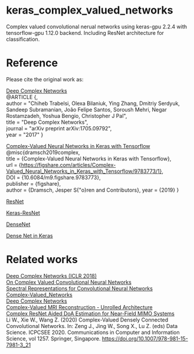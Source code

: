 # keras_complex_valued_networks
Complex valued convolutional nerual networks using keras-gpu 2.2.4 with tensorflow-gpu 1.12.0 backend.
Including ResNet architecture for classification.

#  Reference
Please cite the original work as:  

[Deep Complex Networks](https://github.com/ChihebTrabelsi/deep_complex_networks)  
@ARTICLE {,   
author  = "Chiheb Trabelsi, Olexa Bilaniuk, Ying Zhang, Dmitriy Serdyuk, Sandeep Subramanian, João Felipe Santos, Soroush Mehri, Negar Rostamzadeh, Yoshua Bengio, Christopher J Pal",  
title   = "Deep Complex Networks",  
journal = "arXiv preprint arXiv:1705.09792",  
year    = "2017"
}  
  
[Complex-Valued Neural Networks in Keras with Tensorflow](https://github.com/zengjie617789/keras-complex)  
@misc{dramsch2019complex,  
title     = {Complex-Valued Neural Networks in Keras with Tensorflow},  
url       = {https://figshare.com/articles/Complex-Valued_Neural_Networks_in_Keras_with_Tensorflow/9783773/1},   
DOI       = {10.6084/m9.figshare.9783773},  
publisher = {figshare},   
author    = {Dramsch, Jesper S{\"o}ren and Contributors}, 
 year      = {2019}
}

[ResNet](https://arxiv.org/abs/1512.03385)

[Keras-ResNet](https://github.com/broadinstitute/keras-resnet)

[DenseNet](https://arxiv.org/pdf/1608.06993v3.pdf)

[Dense Net in Keras](https://github.com/titu1994/DenseNet)

#  Related works
[Deep Complex Networks (ICLR 2018)](https://arxiv.org/abs/1705.09792)  
[On Complex Valued Convolutional Neural Networks](https://arxiv.org/abs/1602.09046)  
[Spectral Representations for Convolutional Neural Networks](https://arxiv.org/abs/1506.03767)  
[Complex-Valued_Networks](https://github.com/wangyifan1027/Complex-Valued_Networks)  
[Deep Complex Networks](https://github.com/Doyosae/Deep_Complex_Networks)  
[Complex-Valued MRI Reconstruction - Unrolled Architecture](https://github.com/MRSRL/complex-networks-release)  
[Complex ResNet Aided DoA Estimation for Near-Field MIMO Systems](https://arxiv.org/abs/2007.10590)  
Li W., Xie W., Wang Z. (2020) Complex-Valued Densely Connected Convolutional Networks. In: Zeng J., Jing W., Song X., Lu Z. (eds) Data Science. ICPCSEE 2020. Communications in Computer and Information Science, vol 1257. Springer, Singapore. https://doi.org/10.1007/978-981-15-7981-3_21
